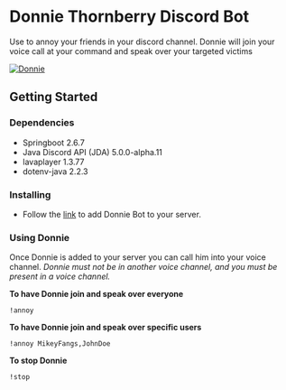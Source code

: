 # Donnie Thornberry Discord Bot

Use to annoy your friends in your discord channel. Donnie will join your voice call at your command and speak over your targeted victims

[![Donnie](https://static.wikia.nocookie.net/wildthornberrys/images/f/f2/Donnie.png/revision/latest?cb=20210821205857)](https://static.wikia.nocookie.net/wildthornberrys/images/f/f2/Donnie.png/revision/latest?cb=20210821205857)
## Getting Started

### Dependencies
* Springboot 2.6.7
* Java Discord API (JDA) 5.0.0-alpha.11
* lavaplayer 1.3.77
* dotenv-java 2.2.3

### Installing

* Follow the [link](https://discord.com/api/oauth2/authorize?client_id=972573922849595462&permissions=412353826240&scope=bot) to add Donnie Bot to your server.


### Using Donnie

Once Donnie is added to your server you can call him into your voice channel. *Donnie must not be in another voice channel, and you must be present in a voice channel.*


**To have Donnie join and speak over everyone**
```
!annoy
```
**To have Donnie join and speak over specific users**
```
!annoy MikeyFangs,JohnDoe
```

**To stop Donnie**
```
!stop
```